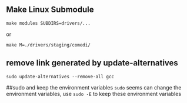 ## Make Linux Submodule
```
make modules SUBDIRS=drivers/...
```
or
```
make M=./drivers/staging/comedi/
```
## remove link generated by update-alternatives
`sudo update-alternatives --remove-all gcc`

##sudo and keep the environment variables
`sudo` seems can change the environment variables,
use `sudo -E` to keep these environment variables
